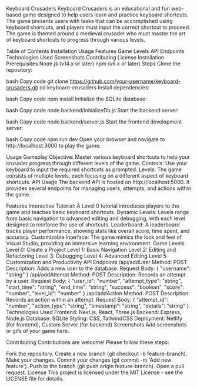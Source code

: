 Keyboard Crusaders
Keyboard Crusaders is an educational and fun web-based game designed to help users learn and practice keyboard shortcuts. The game presents users with tasks that can be accomplished using keyboard shortcuts, and players must input the correct shortcut to proceed. The game is themed around a medieval crusader who must master the art of keyboard shortcuts to progress through various levels.

Table of Contents
Installation
Usage
Features
Game Levels
API Endpoints
Technologies Used
Screenshots
Contributing
License
Installation
Prerequisites
Node.js (v14.x or later)
npm (v6.x or later)
Steps
Clone the repository:

bash
Copy code
git clone https://github.com/your-username/keyboard-crusaders.git
cd keyboard-crusaders
Install dependencies:

bash
Copy code
npm install
Initialize the SQLite database:

bash
Copy code
node backend/initializeDb.js
Start the backend server:

bash
Copy code
node backend/server.js
Start the frontend development server:

bash
Copy code
npm run dev
Open your browser and navigate to http://localhost:3000 to play the game.

Usage
Gameplay
Objective: Master various keyboard shortcuts to help your crusader progress through different levels of the game.
Controls: Use your keyboard to input the required shortcuts as prompted.
Levels: The game consists of multiple levels, each focusing on a different aspect of keyboard shortcuts.
API Usage
The backend API is hosted on http://localhost:5000. It provides several endpoints for managing users, attempts, and actions within the game.

Features
Interactive Tutorial: A Level 0 tutorial introduces players to the game and teaches basic keyboard shortcuts.
Dynamic Levels: Levels range from basic navigation to advanced editing and debugging, with each level designed to reinforce the use of shortcuts.
Leaderboard: A leaderboard tracks player performance, showing stats like overall score, time spent, and accuracy.
Customizable Interface: The game mimics the look and feel of Visual Studio, providing an immersive learning environment.
Game Levels
Level 0: Create a Project
Level 1: Basic Navigation
Level 2: Editing and Refactoring
Level 3: Debugging
Level 4: Advanced Editing
Level 5: Customization and Productivity
API Endpoints
/api/addUser
Method: POST
Description: Adds a new user to the database.
Request Body: { "username": "string" }
/api/addAttempt
Method: POST
Description: Records an attempt by a user.
Request Body: { "user_id": "number", "attempt_type": "string", "start_time": "string", "end_time": "string", "success": "boolean", "score": "number", "level_id": "number" }
/api/addAction
Method: POST
Description: Records an action within an attempt.
Request Body: { "attempt_id": "number", "action_type": "string", "timestamp": "string", "details": "string" }
Technologies Used
Frontend: Next.js, React, Three.js
Backend: Express, Node.js
Database: SQLite
Styling: CSS, TailwindCSS
Deployment: Netlify (for frontend), Custom Server (for backend)
Screenshots
Add screenshots or gifs of your game here.

Contributing
Contributions are welcome! Please follow these steps:

Fork the repository.
Create a new branch (git checkout -b feature-branch).
Make your changes.
Commit your changes (git commit -m 'Add new feature').
Push to the branch (git push origin feature-branch).
Open a pull request.
License
This project is licensed under the MIT License - see the LICENSE file for details.